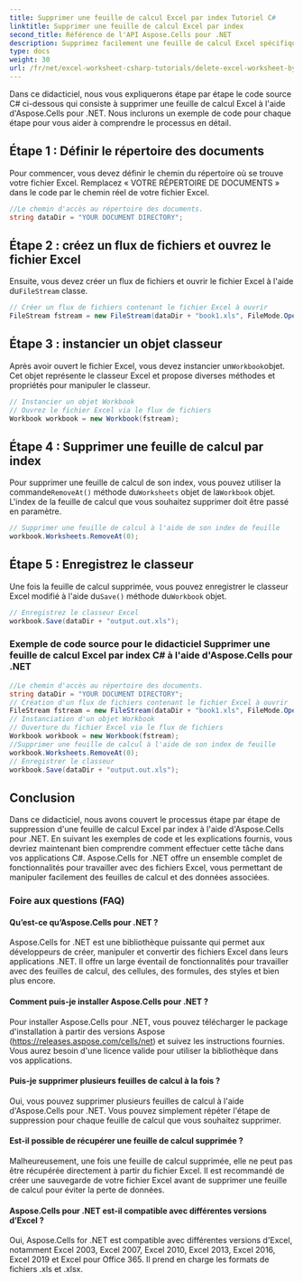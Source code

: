 ```yaml
---
title: Supprimer une feuille de calcul Excel par index Tutoriel C#
linktitle: Supprimer une feuille de calcul Excel par index
second_title: Référence de l'API Aspose.Cells pour .NET
description: Supprimez facilement une feuille de calcul Excel spécifique à l'aide d'Aspose.Cells pour .NET. Tutoriel détaillé avec des exemples de code.
type: docs
weight: 30
url: /fr/net/excel-worksheet-csharp-tutorials/delete-excel-worksheet-by-index-csharp-tutorial/
---
```

Dans ce didacticiel, nous vous expliquerons étape par étape le code source C# ci-dessous qui consiste à supprimer une feuille de calcul Excel à l'aide d'Aspose.Cells pour .NET. Nous inclurons un exemple de code pour chaque étape pour vous aider à comprendre le processus en détail.

## Étape 1 : Définir le répertoire des documents

Pour commencer, vous devez définir le chemin du répertoire où se trouve votre fichier Excel. Remplacez « VOTRE RÉPERTOIRE DE DOCUMENTS » dans le code par le chemin réel de votre fichier Excel.

```csharp
//Le chemin d'accès au répertoire des documents.
string dataDir = "YOUR DOCUMENT DIRECTORY";
```

## Étape 2 : créez un flux de fichiers et ouvrez le fichier Excel

 Ensuite, vous devez créer un flux de fichiers et ouvrir le fichier Excel à l'aide du`FileStream` classe.

```csharp
// Créer un flux de fichiers contenant le fichier Excel à ouvrir
FileStream fstream = new FileStream(dataDir + "book1.xls", FileMode.Open);
```

## Étape 3 : instancier un objet classeur

 Après avoir ouvert le fichier Excel, vous devez instancier un`Workbook`objet. Cet objet représente le classeur Excel et propose diverses méthodes et propriétés pour manipuler le classeur.

```csharp
// Instancier un objet Workbook
// Ouvrez le fichier Excel via le flux de fichiers
Workbook workbook = new Workbook(fstream);
```

## Étape 4 : Supprimer une feuille de calcul par index

 Pour supprimer une feuille de calcul de son index, vous pouvez utiliser la commande`RemoveAt()` méthode du`Worksheets` objet de la`Workbook` objet. L'index de la feuille de calcul que vous souhaitez supprimer doit être passé en paramètre.

```csharp
// Supprimer une feuille de calcul à l'aide de son index de feuille
workbook.Worksheets.RemoveAt(0);
```

## Étape 5 : Enregistrez le classeur

 Une fois la feuille de calcul supprimée, vous pouvez enregistrer le classeur Excel modifié à l'aide du`Save()` méthode du`Workbook` objet.

```csharp
// Enregistrez le classeur Excel
workbook.Save(dataDir + "output.out.xls");
```


### Exemple de code source pour le didacticiel Supprimer une feuille de calcul Excel par index C# à l'aide d'Aspose.Cells pour .NET 
```csharp
//Le chemin d'accès au répertoire des documents.
string dataDir = "YOUR DOCUMENT DIRECTORY";
// Création d'un flux de fichiers contenant le fichier Excel à ouvrir
FileStream fstream = new FileStream(dataDir + "book1.xls", FileMode.Open);
// Instanciation d'un objet Workbook
// Ouverture du fichier Excel via le flux de fichiers
Workbook workbook = new Workbook(fstream);
//Supprimer une feuille de calcul à l'aide de son index de feuille
workbook.Worksheets.RemoveAt(0);
// Enregistrer le classeur
workbook.Save(dataDir + "output.out.xls");
```

## Conclusion

Dans ce didacticiel, nous avons couvert le processus étape par étape de suppression d'une feuille de calcul Excel par index à l'aide d'Aspose.Cells pour .NET. En suivant les exemples de code et les explications fournis, vous devriez maintenant bien comprendre comment effectuer cette tâche dans vos applications C#. Aspose.Cells for .NET offre un ensemble complet de fonctionnalités pour travailler avec des fichiers Excel, vous permettant de manipuler facilement des feuilles de calcul et des données associées.

### Foire aux questions (FAQ)

#### Qu’est-ce qu’Aspose.Cells pour .NET ?

Aspose.Cells for .NET est une bibliothèque puissante qui permet aux développeurs de créer, manipuler et convertir des fichiers Excel dans leurs applications .NET. Il offre un large éventail de fonctionnalités pour travailler avec des feuilles de calcul, des cellules, des formules, des styles et bien plus encore.

#### Comment puis-je installer Aspose.Cells pour .NET ?

Pour installer Aspose.Cells pour .NET, vous pouvez télécharger le package d'installation à partir des versions Aspose (https://releases.aspose.com/cells/net) et suivez les instructions fournies. Vous aurez besoin d'une licence valide pour utiliser la bibliothèque dans vos applications.

#### Puis-je supprimer plusieurs feuilles de calcul à la fois ?

Oui, vous pouvez supprimer plusieurs feuilles de calcul à l'aide d'Aspose.Cells pour .NET. Vous pouvez simplement répéter l'étape de suppression pour chaque feuille de calcul que vous souhaitez supprimer.

#### Est-il possible de récupérer une feuille de calcul supprimée ?

Malheureusement, une fois une feuille de calcul supprimée, elle ne peut pas être récupérée directement à partir du fichier Excel. Il est recommandé de créer une sauvegarde de votre fichier Excel avant de supprimer une feuille de calcul pour éviter la perte de données.

#### Aspose.Cells pour .NET est-il compatible avec différentes versions d’Excel ?

Oui, Aspose.Cells for .NET est compatible avec différentes versions d'Excel, notamment Excel 2003, Excel 2007, Excel 2010, Excel 2013, Excel 2016, Excel 2019 et Excel pour Office 365. Il prend en charge les formats de fichiers .xls et .xlsx.